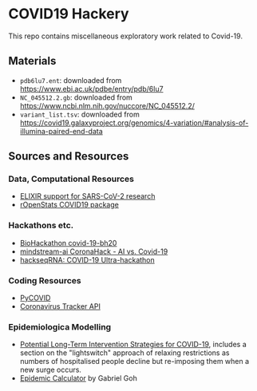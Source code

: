 # COVID19 Hackery

This repo contains miscellaneous exploratory work related to Covid-19.


## Materials

* `pdb6lu7.ent`: downloaded from https://www.ebi.ac.uk/pdbe/entry/pdb/6lu7
* `NC_045512.2.gb`: downloaded from https://www.ncbi.nlm.nih.gov/nuccore/NC_045512.2/
* `variant_list.tsv`: downloaded from https://covid19.galaxyproject.org/genomics/4-variation/#analysis-of-illumina-paired-end-data


## Sources and Resources

### Data, Computational Resources

* [ELIXIR support for SARS-CoV-2 research](https://elixir-europe.org/covid-19-resources)
* [rOpenStats COVID19 package](https://github.com/rOpenStats/COVID19)

### Hackathons etc.

* [ BioHackathon covid-19-bh20](https://github.com/virtual-biohackathons/covid-19-bh20/wiki)
* [mindstream-ai CoronaHack - AI vs. Covid-19](https://www.eventbrite.com/e/coronahack-ai-vs-covid-19-tickets-99337559314)
* [hackseqRNA: COVID-19 Ultra-hackathon](https://www.hackseq.com/rna)


### Coding Resources

* [PyCOVID](https://github.com/sudharshan-ashok/pycovid)
* [Coronavirus Tracker API](https://github.com/ExpDev07/coronavirus-tracker-api)


### Epidemiologica Modelling

* [Potential Long-Term Intervention Strategies for
  COVID-19](https://covid-measures.github.io/), includes a section on
  the "lightswitch" approach of relaxing restrictions as numbers of
  hospitalised people decline but re-imposing them when a new surge
  occurs.
* [Epidemic Calculator](https://gabgoh.github.io/COVID/index.html) by Gabriel Goh

